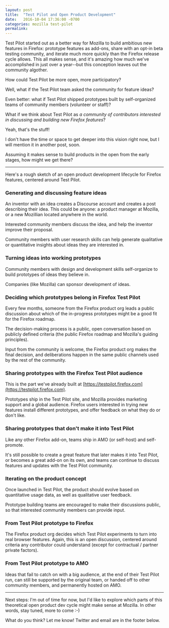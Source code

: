 ```yaml
---
layout: post
title:  "Test Pilot and Open Product Development"
date:   2016-10-04 17:36:00 -0700
categories: mozilla test-pilot
permalink:
---
```


Test Pilot started out as a better way for Mozilla to build ambitious new features in Firefox: prototype features as add-ons, share with an opt-in beta testing community, and iterate much more quickly than the Firefox release cycle allows. This all makes sense, and it's amazing how much we've accomplished in just over a year--but this conception leaves out the community algother.

How could Test Pilot be more open, more participatory?

Well, what if the Test Pilot team asked the community for feature ideas?

Even better: what if Test Pilot shipped prototypes built by self-organized teams of community members (volunteer or staff)?

What if we think about Test Pilot as _a community of contributors interested in discussing and building new Firefox features_?

Yeah, that's the stuff!

I don't have the time or space to get deeper into this vision right now, but I will mention it in another post, soon. 

Assuming it makes sense to build products in the open from the early stages, how might we get there?

-----

Here's a rough sketch of an open product development lifecycle for Firefox features, centered around Test Pilot.

### Generating and discussing feature ideas
An inventor with an idea creates a Discourse account and creates a post describing their idea. This could be anyone: a product manager at Mozilla, or a new Mozillian located anywhere in the world.

Interested community members discuss the idea, and help the inventor improve their proposal.

Community members with user research skills can help generate qualitative or quantitative insights about ideas they are interested in.

### Turning ideas into working prototypes
Community members with design and development skills self-organize to build prototypes of ideas they believe in.

Companies (like Mozilla) can sponsor development of ideas.

### Deciding which prototypes belong in Firefox Test Pilot
Every few months, someone from the Firefox product org leads a public discussion about which of the in-progress prototypes might be a good fit for the Firefox roadmap.

The decision-making process is a public, open conversation based on publicly defined criteria (the public Firefox roadmap and Mozilla's guiding principles).

Input from the community is welcome, the Firefox product org makes the final decision, and deliberations happen in the same public channels used by the rest of the community.

### Sharing prototypes with the Firefox Test Pilot audience
This is the part we've already built at [https://testpilot.firefox.com](https://testpilot.firefox.com).

Prototypes ship in the Test Pilot site, and Mozilla provides marketing support and a global audience. Firefox users interested in trying new features install different prototypes, and offer feedback on what they do or don't like.

### Sharing prototypes that don't make it into Test Pilot
Like any other Firefox add-on, teams ship in AMO (or self-host) and self-promote.

It's still possible to create a great feature that later makes it into Test Pilot, or becomes a great add-on on its own, and teams can continue to discuss features and updates with the Test Pilot community.

### Iterating on the product concept
Once launched in Test Pilot, the product should evolve based on quantitative usage data, as well as qualitative user feedback.

Prototype building teams are encouraged to make their discussions public, so that interested community members can provide input.

### From Test Pilot prototype to Firefox
The Firefox product org decides which Test Pilot experiments to turn into real browser features. Again, this is an open discussion, centered around criteria any contributor could understand (except for contractual / partner private factors).

### From Test Pilot prototype to AMO
Ideas that fail to catch on with a big audience, at the end of their Test Pilot run, can still be supported by the original team, or handed off to other community members, and permanently hosted on AMO.

-----

Next steps: I'm out of time for now, but I'd like to explore which parts of this theoretical open product dev cycle might make sense at Mozilla. In other words, stay tuned, more to come :-)

What do you think? Let me know! Twitter and email are in the footer below.

